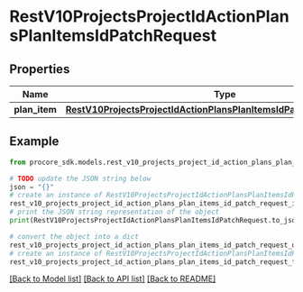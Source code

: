 # RestV10ProjectsProjectIdActionPlansPlanItemsIdPatchRequest


## Properties

Name | Type | Description | Notes
------------ | ------------- | ------------- | -------------
**plan_item** | [**RestV10ProjectsProjectIdActionPlansPlanItemsIdPatchRequestPlanItem**](RestV10ProjectsProjectIdActionPlansPlanItemsIdPatchRequestPlanItem.md) |  | 

## Example

```python
from procore_sdk.models.rest_v10_projects_project_id_action_plans_plan_items_id_patch_request import RestV10ProjectsProjectIdActionPlansPlanItemsIdPatchRequest

# TODO update the JSON string below
json = "{}"
# create an instance of RestV10ProjectsProjectIdActionPlansPlanItemsIdPatchRequest from a JSON string
rest_v10_projects_project_id_action_plans_plan_items_id_patch_request_instance = RestV10ProjectsProjectIdActionPlansPlanItemsIdPatchRequest.from_json(json)
# print the JSON string representation of the object
print(RestV10ProjectsProjectIdActionPlansPlanItemsIdPatchRequest.to_json())

# convert the object into a dict
rest_v10_projects_project_id_action_plans_plan_items_id_patch_request_dict = rest_v10_projects_project_id_action_plans_plan_items_id_patch_request_instance.to_dict()
# create an instance of RestV10ProjectsProjectIdActionPlansPlanItemsIdPatchRequest from a dict
rest_v10_projects_project_id_action_plans_plan_items_id_patch_request_from_dict = RestV10ProjectsProjectIdActionPlansPlanItemsIdPatchRequest.from_dict(rest_v10_projects_project_id_action_plans_plan_items_id_patch_request_dict)
```
[[Back to Model list]](../README.md#documentation-for-models) [[Back to API list]](../README.md#documentation-for-api-endpoints) [[Back to README]](../README.md)


